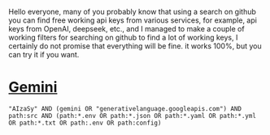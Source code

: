 Hello everyone, many of you probably know that using a search on github you can find free working api keys from various services, for example, api keys from OpenAI, deepseek, etc., and I managed to make a couple of working filters for searching on github to find a lot of working keys, I certainly do not promise that everything will be fine. it works 100%, but you can try it if you want.

# [Gemini](https://github.com/search?q=%22AIzaSy%22+AND+%28gemini+OR+%22generativelanguage.googleapis.com%22%29+AND+path%3Asrc+AND+%28path%3A*.env+OR+path%3A*.json+OR+path%3A*.yaml+OR+path%3A*.yml+OR+path%3A*.txt+OR+path%3A.env+OR+path%3Aconfig%29&type=code)
```
"AIzaSy" AND (gemini OR "generativelanguage.googleapis.com") AND path:src AND (path:*.env OR path:*.json OR path:*.yaml OR path:*.yml OR path:*.txt OR path:.env OR path:config)
```
